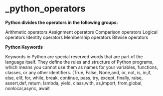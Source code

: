 # _python_operators
**Python divides the operators in the following groups:**

Arithmetic operators
Assignment operators
Comparison operators
Logical operators
Identity operators
Membership operators
Bitwise operators


**Python Keywords**

Keywords in Python are special reserved words that are part of the language itself. They define the rules and structure of Python programs, which means you cannot use them as names for your variables, functions, classes, or any other identifiers.
(True, False, None,and, or, not, is, in,if, else, elif, for, while, break, continue, pass, try, except, finally, raise, assert,def, return, lambda, yield, class,with, as,import, from,global, nonlocal,async, await
